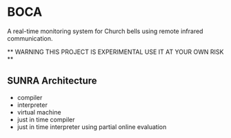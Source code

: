 # BOCA

A real-time monitoring system for Church bells using remote infrared communication.

** WARNING THIS PROJECT IS EXPERIMENTAL USE IT AT YOUR OWN RISK **

## SUNRA Architecture

- compiler
- interpreter
- virtual machine
- just in time compiler
- just in time interpreter using partial online evaluation

